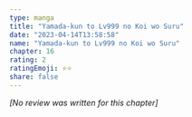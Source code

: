 ```yaml
---
type: manga
title: "Yamada-kun to Lv999 no Koi wo Suru"
date: "2023-04-14T13:58:58"
name: "Yamada-kun to Lv999 no Koi wo Suru"
chapter: 16
rating: 2
ratingEmoji: ⭐️⭐️
share: false
---
```


_[No review was written for this chapter]_
